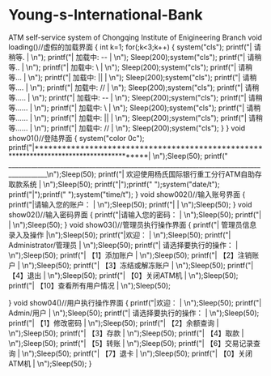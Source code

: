 # Young-s-International-Bank
ATM self-service system of Chongqing Institute of Enigineering Branch
void loading()//虚假的加载界面
{
	int k=1;
	for(;k<3;k++)
	{
		system("cls");
		printf("|        请稍等.                                                     | \n");
		printf("|        加载中:   --                                                | \n");
		Sleep(200);system("cls");
		printf("|        请稍等..                                                    | \n");
		printf("|        加载中:   \\                                                | \n");
		Sleep(200);system("cls");
		printf("|        请稍等...                                                   | \n");
		printf("|        加载中:   ||                                                | \n");
		Sleep(200);system("cls");
		printf("|        请稍等....                                                  | \n");
		printf("|        加载中:   //                                                | \n");
		Sleep(200);system("cls");
		printf("|        请稍等.....                                                 | \n");
		printf("|        加载中:   --                                                | \n");
		Sleep(200);system("cls");
		printf("|        请稍等......                                                | \n");
		printf("|        加载中:   \\                                                | \n");
		Sleep(200);system("cls");
		printf("|        请稍等......                                                | \n");
		printf("|        加载中:   ||                                                | \n");
		Sleep(200);system("cls");
		printf("|        请稍等......                                                | \n");
		printf("|        加载中:   //                                                | \n");
		Sleep(200);system("cls");
	}
}
void show01()//登陆界面
{
	system("color 0c");
	printf("|****************************************************************************************| \n");Sleep(50);
	printf(" __________________________________________________________________________________________\n");Sleep(50);
	printf("|                     欢迎使用杨氏国际银行重工分行ATM自助存取款系统                     | \n");Sleep(50);
	printf("|");printf("  ");system("date/t");
	printf("|");printf("  ");system("time/t");
}
void show002()//输入账号界面
{
	printf("|请输入您的账户：                                                    | \n");Sleep(50);
	printf("|                                                                    | \n");Sleep(50);
}
void show02()//输入密码界面
{
	printf("|请输入您的密码：                                                    | \n");Sleep(50);
	printf("|                                                                    | \n");Sleep(50);
}
void show03()//管理员执行操作界面
{
	printf("|           管理员信息录入及操作                                     |\n");Sleep(50);
	printf("|欢迎：                                                              | \n");Sleep(50);
	printf("|    Administrator/管理员                                            | \n");Sleep(50);
	printf("|   请选择要执行的操作：                                             | \n");Sleep(50);
	printf("|   【1】添加账户                                                    | \n");Sleep(50);
	printf("|   【2】注销账户                                                    | \n");Sleep(50);
	printf("|   【3】冻结或解冻账户                                              | \n");Sleep(50);
	printf("|   【4】退出                                                         | \n");Sleep(50);
	printf("|   【0】关闭ATM机                                                    | \n");Sleep(50);
	printf("|   【10】查看所有用户情况                                            | \n");Sleep(50);

}
void show04()//用户执行操作界面
{
	printf("|欢迎：                                                                | \n");Sleep(50);
	printf("|     Admin/用户                                                       | \n");Sleep(50);
	printf("|    请选择要执行的操作：                                               | \n");Sleep(50);
	printf("|    【1】修改密码                                                      | \n");Sleep(50);
	printf("|    【2】余额查询                                                      | \n");Sleep(50);
	printf("|    【3】存款                                                          | \n");Sleep(50);
	printf("|    【4】取款                                                          | \n");Sleep(50);
	printf("|    【5】转账                                                          | \n");Sleep(50);
	printf("|    【6】交易记录查询                                                  | \n");Sleep(50);
	printf("|    【7】退卡                                                          | \n");Sleep(50);
	printf("|    【0】关闭ATM机                                                     | \n");Sleep(50);
}
